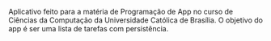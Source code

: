 Aplicativo feito para a matéria de Programação de App no curso de Ciências da Computação da Universidade Católica de Brasília.
O objetivo do app é ser uma lista de tarefas com persistência.
